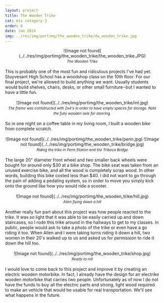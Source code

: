 ```yaml
---
layout: project
title: The Wooden Trike
cat: mix category-3
order: 6
date: Jan 2014
img: ../res/img/portimg/the_wooden_trike/da_wooden_trike.jpg
---
```



<center>![Image not found](../../res/img/portimg/the_wooden_trike/the_wooden_trike.JPG)<br>
<small><i>The Wooden Trike</i></small></center><br>
This is probably one of the most fun and ridiculous projects I've had yet. Stuyvesant High School has a woodshop class on the 10th floor. For our final project, we're allowed to build anything we want. Usually students would build shelves, chairs, desks, or other small furniture&#8210;but I wanted to have a little fun.
<br>
<br>
<center>![Image not found](../../res/img/portimg/the_wooden_trike/int.jpg)<br>
<small><i>The frame was contstructed with 2x4's in order to have empty spaces for storage. Note the fully wooden axle for steering.</i></small></center>
<br>
So in one night on a coffee table in my living room, I built a wooden bike from complete scratch.
<br>
<br>
<center>![Image not found](../../res/img/portimg/the_wooden_trike/penn.jpg)
		![Image not found](../../res/img/portimg/the_wooden_trike/bridge.jpg)<br>
<small><i>Riding the trike in Penn Station and the Tribeca Bridge</i></small></center>
<br>
The large 20" diameter front wheel and two smaller back wheels were bought for around only $30 at a bike shop. The bike seat was taken from an unused exercise bike, and all the wood is completely scrap wood. In other words, building this bike costed less than $40. I did not want to go through the pain of adding a pedaling system, so in order to move you simply kick onto the ground like how you would ride a scooter.
<br>
<br>
<center>![Image not found](../../res/img/portimg/the_wooden_trike/hill.jpg)<br>
<small><i>Allen flying down a hill</i></small></center><br>
Another really fun part about this project was how people reacted to the trike. It was so light that it was able to be easily carried up and down staircases, so I rode this trike around in the hallways to get to my classes. In public, people would ask to take a photo of the trike or even have a go riding it too. When Allen and I were taking turns riding it down a hill, two women in their 20's walked up to us and asked us for permission to ride it down the hill too.
<br>
<br>
<center>![Image not found](../../res/img/portimg/the_wooden_trike/shop.jpg)<br>
<small><i>Ready to roll</i></small></center><br>
I would love to come back to this project and improve it by creating an electric wooden motorbike. In fact, I already have the design for an electrike wooden motorbike that carries two people. Unfortunately as of now I do not have the funds to buy all the electric parts and strong, light wood required to make an vehicle that would be usable for real transportation. We'll see what happens in the future.